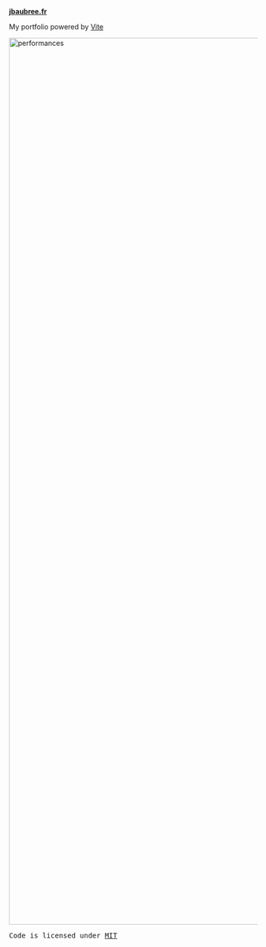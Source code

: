 **[jbaubree.fr](https://jbaubree.fr)**

My portfolio powered by [Vite](https://vitejs.dev/)

<img width="1792" alt="performances" src="https://user-images.githubusercontent.com/50230578/176685911-54beb148-bbe5-4e7c-8a75-26df720848d9.png">

<samp>Code is licensed under <a href='./LICENSE'>MIT</a>
